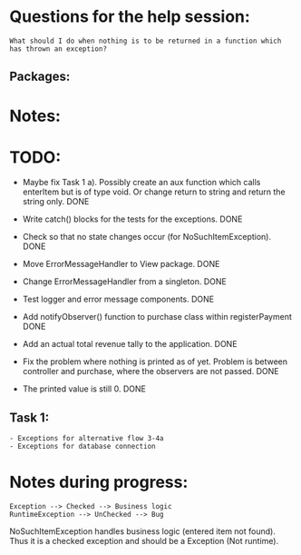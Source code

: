 # Questions for the help session:

    What should I do when nothing is to be returned in a function which has thrown an exception?

## Packages:

   


# Notes:

    
# TODO:

 - Maybe fix Task 1 a). Possibly create an aux function which calls enterItem but is of type void. Or change return to string and return the string only. DONE
 - Write catch() blocks for the tests for the exceptions. DONE
 - Check so that no state changes occur (for NoSuchItemException). DONE

 - Move ErrorMessageHandler to View package. DONE

 - Change ErrorMessageHandler from a singleton. DONE

 - Test logger and error message components. DONE

 - Add notifyObserver() function to purchase class within registerPayment DONE
 - Add an actual total revenue tally to the application. DONE

 - Fix the problem where nothing is printed as of yet. Problem is between controller and purchase, where the observers are not passed. DONE
 - The printed value is still 0. DONE

## Task 1:
    - Exceptions for alternative flow 3-4a
    - Exceptions for database connection


# Notes during progress:

    Exception --> Checked --> Business logic
    RuntimeException --> UnChecked --> Bug

   NoSuchItemException handles business logic (entered item not found). Thus it is a checked exception and should be a Exception (Not runtime).